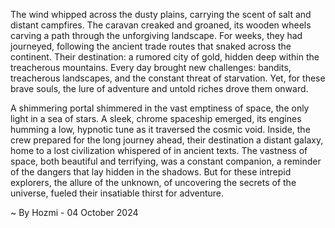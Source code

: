 
The wind whipped across the dusty plains, carrying the scent of salt and distant campfires.  The caravan creaked and groaned, its wooden wheels carving a path through the unforgiving landscape.  For weeks, they had journeyed, following the ancient trade routes that snaked across the continent.  Their destination: a rumored city of gold, hidden deep within the treacherous mountains.  Every day brought new challenges: bandits, treacherous landscapes, and the constant threat of starvation.  Yet, for these brave souls, the lure of adventure and untold riches drove them onward.

A shimmering portal shimmered in the vast emptiness of space, the only light in a sea of stars.  A sleek, chrome spaceship emerged, its engines humming a low, hypnotic tune as it traversed the cosmic void.  Inside, the crew prepared for the long journey ahead, their destination a distant galaxy, home to a lost civilization whispered of in ancient texts.  The vastness of space, both beautiful and terrifying, was a constant companion, a reminder of the dangers that lay hidden in the shadows.  But for these intrepid explorers, the allure of the unknown, of uncovering the secrets of the universe, fueled their insatiable thirst for adventure. 

~ By Hozmi - 04 October 2024
